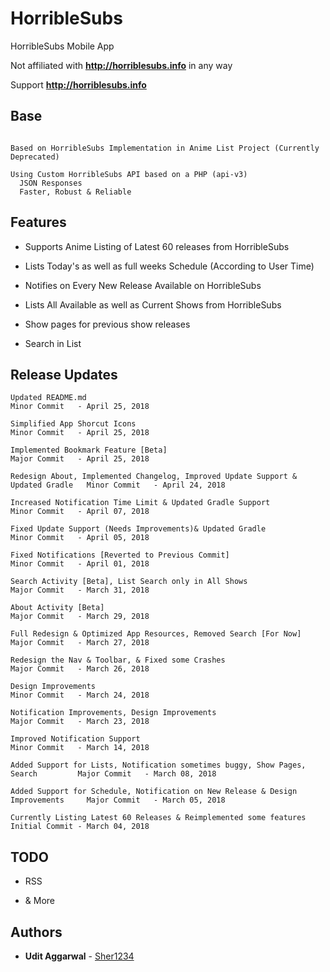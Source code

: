 # HorribleSubs
HorribleSubs Mobile App

Not affiliated with **http://horriblesubs.info** in any way

Support **http://horriblesubs.info**

## Base
```

Based on HorribleSubs Implementation in Anime List Project (Currently Deprecated)

Using Custom HorribleSubs API based on a PHP (api-v3)
  JSON Responses
  Faster, Robust & Reliable

```

## Features

* Supports Anime Listing of Latest 60 releases from HorribleSubs

* Lists Today's as well as full weeks Schedule (According to User Time)

* Notifies on Every New Release Available on HorribleSubs

* Lists All Available as well as Current Shows from HorribleSubs

* Show pages for previous show releases

* Search in List


## Release Updates

```
Updated README.md					 											  Minor Commit   - April 25, 2018

Simplified App Shorcut Icons		 											  Minor Commit   - April 25, 2018

Implemented Bookmark Feature [Beta] 											  Major Commit   - April 25, 2018

Redesign About, Implemented Changelog, Improved Update Support & Updated Gradle   Minor Commit   - April 24, 2018

Increased Notification Time Limit & Updated Gradle Support                        Minor Commit   - April 07, 2018

Fixed Update Support (Needs Improvements)& Updated Gradle                         Minor Commit   - April 05, 2018

Fixed Notifications [Reverted to Previous Commit]                                 Minor Commit   - April 01, 2018

Search Activity [Beta], List Search only in All Shows                             Major Commit   - March 31, 2018

About Activity [Beta]                                                             Major Commit   - March 29, 2018

Full Redesign & Optimized App Resources, Removed Search [For Now]                 Major Commit   - March 27, 2018

Redesign the Nav & Toolbar, & Fixed some Crashes                                  Major Commit   - March 26, 2018

Design Improvements                                                               Minor Commit   - March 24, 2018

Notification Improvements, Design Improvements                                    Major Commit   - March 23, 2018

Improved Notification Support                                                     Minor Commit   - March 14, 2018

Added Support for Lists, Notification sometimes buggy, Show Pages, Search         Major Commit   - March 08, 2018

Added Support for Schedule, Notification on New Release & Design Improvements     Major Commit   - March 05, 2018

Currently Listing Latest 60 Releases & Reimplemented some features                Initial Commit - March 04, 2018
```

## TODO

* RSS

* &amp; More

## Authors

* **Udit Aggarwal** - [Sher1234](https://github.com/Sher1234)

